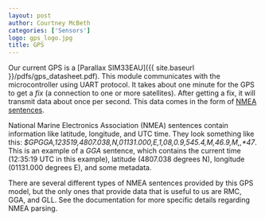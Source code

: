 ```yaml
---
layout: post
author: Courtney McBeth
categories: ['Sensors']
logo: gps_logo.jpg
title: GPS
---
```


Our current GPS is a [Parallax SIM33EAU]({{ site.baseurl }}/pdfs/gps_datasheet.pdf). This module communicates with the microcontroller using UART protocol. It takes about one minute for the GPS to get a _fix_ (a connection to one or more satellites). After getting a fix, it will transmit data about once per second. This data comes in the form of [NMEA sentences](https://www.gpsinformation.org/dale/nmea.htm).

National Marine Electronics Association (NMEA) sentences contain information like latitude, longitude, and UTC time. They look something like this: _$GPGGA,123519,4807.038,N,01131.000,E,1,08,0.9,545.4,M,46.9,M,,*47_. This is an example of a _GGA_ sentence, which contains the current time (12:35:19 UTC in this example), latitude (4807.038 degrees N), longitude (01131.000 degrees E), and some metadata.

There are several different types of NMEA sentences provided by this GPS model, but the only ones that provide data that is useful to us are RMC, GGA, and GLL. See the documentation for more specific details regarding NMEA parsing.